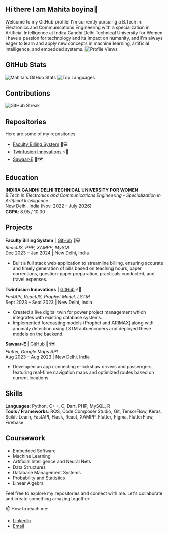 ## Hi there  I am Mahita boyina👋

<!--
**mahita2104/mahita2104** is a ✨ _special_ ✨ repository because its `README.md` (this file) appears on your GitHub profile.

Here are some ideas to get you started:

- 🔭 I’m currently working on ...
- 🌱 I’m currently learning ...
- 👯 I’m looking to collaborate on ...
- 🤔 I’m looking for help with ...
- 💬 Ask me about ...
- 📫 How to reach me: ...
- 😄 Pronouns: ...
- ⚡ Fun fact: ...
-->
Welcome to my GitHub profile! I'm currently pursuing a B.Tech in Electronics and Communications Engineering with a specialization in Artificial Intelligence at Indira Gandhi Delhi Technical University for Women. I have a passion for technology and its impact on humanity, and I'm always eager to learn and apply new concepts in machine learning, artificial intelligence, and embedded systems.
![Profile Views](https://komarev.com/ghpvc/?username=mahita&color=brightgreen) 

## GitHub Stats

![Mahita's GitHub Stats](https://github-readme-stats.vercel.app/api?username=mahita&show_icons=true&theme=radical)
![Top Languages](https://github-readme-stats.vercel.app/api/top-langs/?username=mahita&layout=compact&theme=radical)

## Contributions

![GitHub Streak](https://github-readme-streak-stats.herokuapp.com/?user=mahita&theme=radical)

## Repositories

Here are some of my repositories:

- [Faculty Billing System](https://github.com/mahita/faculty-billing-system) 🧾💻
- [Twinfusion Innovations](https://github.com/mahita/twinfusion-innovations) ⚡🔌
- [Sawaar-E](https://github.com/mahita/sawaar-e) 🚖🗺️
## Education

**INDIRA GANDHI DELHI TECHNICAL UNIVERSITY FOR WOMEN**  
*B.Tech in Electronics and Communications Engineering - Specialization in Artificial Intelligence*  
New Delhi, India (Nov. 2022 – July 2026)  
**CGPA**: 8.95 / 10.00

## Projects

**Faculty Billing System** | [GitHub](https://github.com/mahita/faculty-billing-system) 🧾💻  
*ReactJS, PHP, XAMPP, MySQL*  
Dec 2023 – Jan 2024 | New Delhi, India  
- Built a full stack web application to streamline billing, ensuring accurate and timely generation of bills based on teaching hours, paper corrections, question-paper preparation, practicals conducted, and travel expenses.

**Twinfusion Innovations** | [GitHub](https://github.com/mahita/twinfusion-innovations) ⚡🔌  
*FastAPI, ReactJS, Prophet Model, LSTM*  
Sept 2023 – Sept 2023 | New Delhi, India  
- Created a live digital twin for power project management which integrates with existing database systems.
- Implemented forecasting models (Prophet and ARIMAX) along with anomaly detection using LSTM autoencoders and deployed these models on the backend.

**Sawaar-E** | [GitHub](https://github.com/mahita/sawaar-e) 🚖🗺️  
*Flutter, Google Maps API*  
Aug 2023 – Aug 2023 | New Delhi, India  
- Developed an app connecting e-rickshaw drivers and passengers, featuring real-time navigation maps and optimized routes based on current locations.

## Skills

**Languages**: Python, C++, C, Dart, PHP, MySQL, R  
**Tools / Frameworks**: ROS, Code Composer Studio, Git, TensorFlow, Keras, Scikit-Learn, FastAPI, Flask, React, XAMPP, Flutter, Figma, FlutterFlow, Firebase

## Coursework

- Embedded Software
- Machine Learning
- Artificial Intelligence and Neural Nets
- Data Structures
- Database Management Systems
- Probability and Statistics
- Linear Algebra

Feel free to explore my repositories and connect with me. Let's collaborate and create something amazing together!

📫 How to reach me:  
- [LinkedIn](https://www.linkedin.com/in/mahita)  
- [Email](mailto:mahita@example.com)

